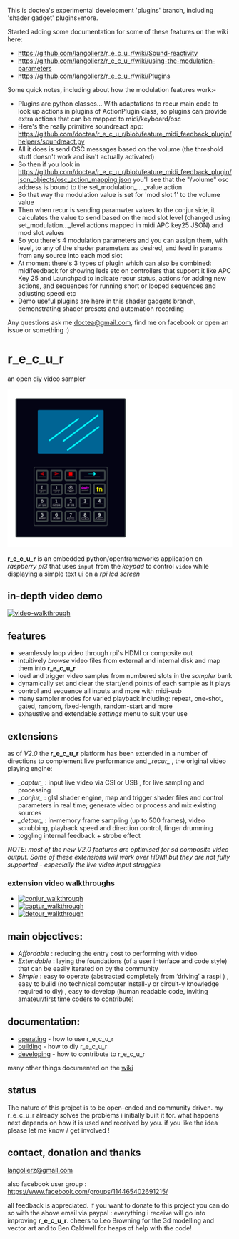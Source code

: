 This is doctea's experimental development 'plugins' branch, including 'shader gadget' plugins+more.

Started adding some documentation for some of these features on the wiki here:
* https://github.com/langolierz/r_e_c_u_r/wiki/Sound-reactivity
* https://github.com/langolierz/r_e_c_u_r/wiki/using-the-modulation-parameters
* https://github.com/langolierz/r_e_c_u_r/wiki/Plugins

Some quick notes, including about how the modulation features work:-

* Plugins are python classes... With adaptations to recur main code to look up actions in plugins of ActionPlugin class, so plugins can provide extra actions that can be mapped to midi/keyboard/osc
* Here's the really primitive soundreact app: https://github.com/doctea/r_e_c_u_r/blob/feature_midi_feedback_plugin/helpers/soundreact.py
* All it does is send OSC messages based on the volume (the threshold stuff doesn't work and isn't actually activated)
* So then if you look in https://github.com/doctea/r_e_c_u_r/blob/feature_midi_feedback_plugin/json_objects/osc_action_mapping.json you'll see that the "/volume" osc address is bound to the set_modulation_...._value action
* So that way the modulation value is set for 'mod slot 1' to the volume value
* Then when recur is sending paramwter values to the conjur side, it calculates the value to send based on the mod slot level (changed using set_modulation..._level actions mapped in midi APC key25 JSON) and mod slot values
* So you there's 4 modulation parameters and you can assign them, with level, to any of the shader parameters as desired, and feed in params from any source into each mod slot
* At moment there's 3 types of plugin which can also be combined: midifeedback for showing leds etc on controllers that support it like APC Key 25 and Launchpad to indicate recur status, actions for adding new actions, and sequences for running short or looped sequences and adjusting speed etc
* Demo useful plugins are here in this shader gadgets branch, demonstrating shader presets and automation recording

Any questions ask me doctea@gmail.com, find me on facebook or open an issue or something :)

# r_e_c_u_r

 an open diy video sampler
 
 ![vectorfront][vectorfront]
 
__r_e_c_u_r__ is an embedded python/openframeworks application on _raspberry pi3_ that uses `input` from the _keypad_ to control  `video` while displaying a simple text ui on a _rpi lcd screen_ 

## in-depth video demo

[![video-walkthrough][video-thumbnail]](http://www.youtube.com/watch?v=FKKDr7pLpp0)

## features

- seamlessly loop video through rpi's HDMI or composite out
- intuitively _browse_ video files from external and internal disk and map them into __r_e_c_u_r__
- load and trigger video samples from numbered slots in the _sampler_ bank
- dynamically set and clear the start/end points of each sample as it plays
- control and sequence all inputs and more with midi-usb
- many sampler modes for varied playback including: repeat, one-shot, gated, random, fixed-length, random-start and more 
- exhaustive and extendable _settings_ menu  to suit your use

## extensions

as of _V2.0_ the __r_e_c_u_r__ platform has been extended in a number of directions to complement live performance and  _\_recur\__ , the original video playing engine:

- _\_captur\__ : input live video via CSI or USB , for live sampling and processing
- _\_conjur\__ : glsl shader engine, map and trigger shader files and control parameters in real time; generate video or process and mix existing sources
- _\_detour\__ : in-memory frame sampling (up to 500 frames), video scrubbing, playback speed and direction control, finger drumming
- toggling internal feedback + strobe effect 

_NOTE: most of the new V2.0 features are optimised for sd composite video output. Some of these extensions will work over HDMI but they are not fully supported - especially the live video input struggles_

### extension video walkthroughs

- [![conjur_walkthrough][conjur_thumbnail]](https://www.youtube.com/watch?v=ah2HY1fuv8w)
- [![captur_walkthrough][captur_thumbnail]](https://www.youtube.com/watch?v=e7m_YHEFahs)
- [![detour_walkthrough][detour_thumbnail]](https://www.youtube.com/watch?v=e9vrzn7c9R8)

## main objectives:

- *Affordable* : reducing the entry cost to performing with video
- *Extendable* : laying the foundations (of a user interface and code style) that can be easily iterated on by the community
- *Simple* : easy to operate (abstracted completely from ‘driving’ a raspi ) , easy to build (no technical computer install-y or circuit-y knowledge required to diy) , easy to develop (human readable code, inviting amateur/first time coders to contribute)

## documentation:

- [operating] - how to use r_e_c_u_r
- [building] - how to diy r_e_c_u_r
- [developing] - how to contribute to r_e_c_u_r

many other things documented on the [wiki]

## status

The nature of this project is to be open-ended and community driven. my r_e_c_u_r already solves the problems i initially built it for. what happens next depends on how it is used and received by you. if you like the idea please let me know / get involved !

## contact, donation and thanks

langolierz@gmail.com

also facebook user group : https://www.facebook.com/groups/114465402691215/

all feedback is appreciated. if you want to donate to this project you can do so with the above email via paypal : everything i receive will go into improving __r_e_c_u_r__. cheers to Leo Browning for the 3d modelling and vector art and to Ben Caldwell for heaps of help with the code!

[vectorfront]: ./enclosure/vectorfront_keys.png
[video-thumbnail]: https://github.com/langolierz/r_e_c_u_r/wiki/images/video-thumbnail.jpg
[conjur_thumbnail]: https://github.com/langolierz/r_e_c_u_r/wiki/images/conjur_video_thumbnail.jpg
[captur_thumbnail]: https://github.com/langolierz/r_e_c_u_r/wiki/images/captur_video_thumbnail.jpg
[detour_thumbnail]: https://github.com/langolierz/r_e_c_u_r/wiki/images/detour_video_thumbnail.jpg
[operating]: https://github.com/langolierz/r_e_c_u_r/wiki/operate_docs
[building]: https://github.com/langolierz/r_e_c_u_r/wiki/build_docs
[developing]: https://github.com/langolierz/r_e_c_u_r/wiki/develop_docs
[wiki]: https://github.com/langolierz/r_e_c_u_r/wiki
